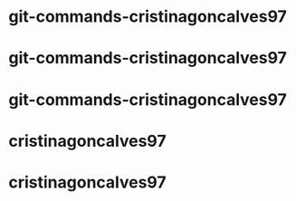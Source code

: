 # git-commands-cristinagoncalves97
# git-commands-cristinagoncalves97
# git-commands-cristinagoncalves97
# cristinagoncalves97
# cristinagoncalves97

